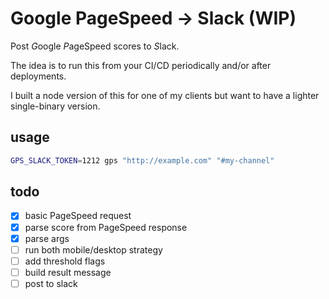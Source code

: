 # Google PageSpeed -> Slack (WIP)

Post *G*oogle *P*ageSpeed scores to *S*lack.

The idea is to run this from your CI/CD periodically and/or after deployments.

I built a node version of this for one of my clients but want to have a lighter single-binary version.

## usage

```sh
GPS_SLACK_TOKEN=1212 gps "http://example.com" "#my-channel"
```

## todo

* [x] basic PageSpeed request
* [x] parse score from PageSpeed response
* [x] parse args
* [ ] run both mobile/desktop strategy
* [ ] add threshold flags
* [ ] build result message
* [ ] post to slack
